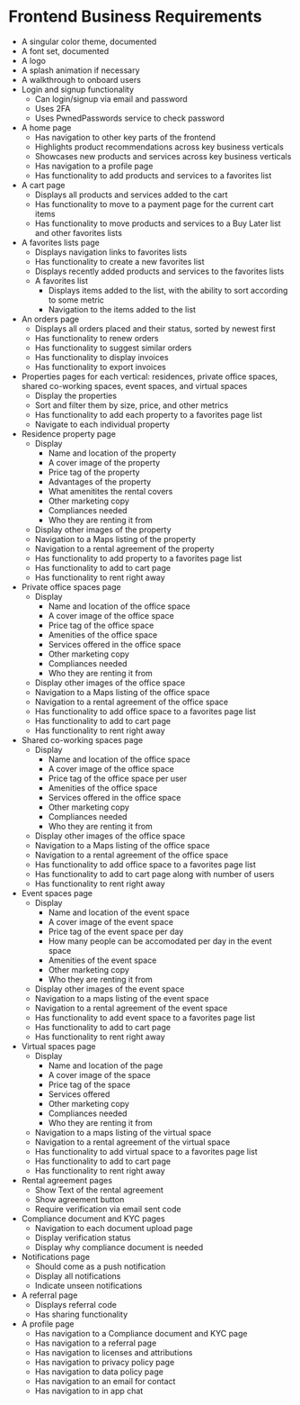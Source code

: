# Frontend Business Requirements

- A singular color theme, documented
- A font set, documented
- A logo
- A splash animation if necessary
- A walkthrough to onboard users
- Login and signup functionality
  - Can login/signup via email and password
  - Uses 2FA
  - Uses PwnedPasswords service to check password
- A home page
  - Has navigation to other key parts of the frontend
  - Highlights product recommendations across key business verticals
  - Showcases new products and services across key business verticals
  - Has navigation to a profile page
  - Has functionality to add products and services to a favorites list
- A cart page
  - Displays all products and services added to the cart
  - Has functionality to move to a payment page for the current cart items
  - Has functionality to move products and services to a Buy Later list and other favorites lists
- A favorites lists page
  - Displays navigation links to favorites lists
  - Has functionality to create a new favorites list
  - Displays recently added products and services to the favorites lists
  - A favorites list
    - Displays items added to the list, with the ability to sort according to some metric
    - Navigation to the items added to the list
- An orders page
  - Displays all orders placed and their status, sorted by newest first
  - Has functionality to renew orders
  - Has functionality to suggest similar orders
  - Has functionality to display invoices
  - Has functionality to export invoices
- Properties pages for each vertical: residences, private office spaces, shared co-working spaces, event spaces, and virtual spaces
  - Display the properties
  - Sort and filter them by size, price, and other metrics
  - Has functionality to add each property to a favorites page list
  - Navigate to each individual property
- Residence property page
  - Display
    - Name and location of the property
    - A cover image of the property
    - Price tag of the property
    - Advantages of the property
    - What amenitites the rental covers
    - Other marketing copy
    - Compliances needed
    - Who they are renting it from
  - Display other images of the property
  - Navigation to a Maps listing of the property
  - Navigation to a rental agreement of the property
  - Has functionality to add property to a favorites page list
  - Has functionality to add to cart page
  - Has functionality to rent right away
- Private office spaces page
  - Display
    - Name and location of the office space
    - A cover image of the office space
    - Price tag of the office space
    - Amenities of the office space
    - Services offered in the office space
    - Other marketing copy
    - Compliances needed
    - Who they are renting it from
  - Display other images of the office space
  - Navigation to a Maps listing of the office space
  - Navigation to a rental agreement of the office space
  - Has functionality to add office space to a favorites page list
  - Has functionality to add to cart page
  - Has functionality to rent right away
- Shared co-working spaces page
  - Display
    - Name and location of the office space
    - A cover image of the office space
    - Price tag of the office space per user
    - Amenities of the office space
    - Services offered in the office space
    - Other marketing copy
    - Compliances needed
    - Who they are renting it from
  - Display other images of the office space
  - Navigation to a Maps listing of the office space
  - Navigation to a rental agreement of the office space
  - Has functionality to add office space to a favorites page list
  - Has functionality to add to cart page along with number of users
  - Has functionality to rent right away
- Event spaces page
  - Display
    - Name and location of the event space
    - A cover image of the event space
    - Price tag of the event space per day
    - How many people can be accomodated per day in the event space
    - Amenities of the event space
    - Other marketing copy
    - Who they are renting it from
  - Display other images of the event space
  - Navigation to a maps listing of the event space
  - Navigation to a rental agreement of the event space
  - Has functionality to add event space to a favorites page list
  - Has functionality to add to cart page
  - Has functionality to rent right away
- Virtual spaces page
  - Display
    - Name and location of the page
    - A cover image of the space
    - Price tag of the space
    - Services offered
    - Other marketing copy
    - Compliances needed
    - Who they are renting it from
  - Navigation to a maps listing of the virtual space
  - Navigation to a rental agreement of the virtual space
  - Has functionality to add virtual space to a favorites page list
  - Has functionality to add to cart page
  - Has functionality to rent right away
- Rental agreement pages
  - Show Text of the rental agreement
  - Show agreement button
  - Require verification via email sent code
- Compliance document and KYC pages
  - Navigation to each document upload page
  - Display verification status
  - Display why compliance document is needed
- Notifications page
  - Should come as a push notification
  - Display all notifications
  - Indicate unseen notifications
- A referral page
  - Displays referral code
  - Has sharing functionality
- A profile page
  - Has navigation to a Compliance document and KYC page
  - Has navigation to a referral page
  - Has navigation to licenses and attributions
  - Has navigation to privacy policy page
  - Has navigation to data policy page
  - Has navigation to an email for contact
  - Has navigation to in app chat
